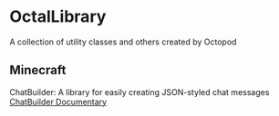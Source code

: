 OctalLibrary
======
A collection of utility classes and others created by Octopod

Minecraft
------
ChatBuilder: A library for easily creating JSON-styled chat messages
[ChatBuilder Documentary](src/main/java/com/octopod/util/minecraft/chat/README.md)